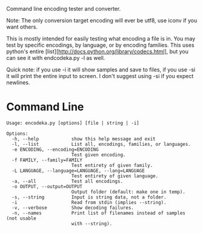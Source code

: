 Command line encoding tester and converter.

Note: The only conversion target encoding will ever be utf8, use iconv if you
 want others.

This is mostly intended for easily testing what encoding a file is in. You may
 test by specific encodings, by language, or by encoding families. This uses
 python's entire [list][http://docs.python.org/library/codecs.html], but you
 can see it with endcodeka.py -l as well.

Quick note: if you use -i it will show samples and save to files, if you use -si
 it will print the entire input to screen. I don't suggest using -si if you
 expect newlines.

# Command Line #
	Usage: encodeka.py [options] [file | string | -i]

	Options:
	  -h, --help            show this help message and exit
	  -l, --list            List all, encodings, families, or languages.
	  -e ENCODING, --encoding=ENCODING
		                    Test given encoding.
	  -f FAMILY, --family=FAMILY
		                    Test entirety of given family.
	  -L LANGUAGE, --language=LANGUAGE, --lang=LANGUAGE
		                    Test entirety of given language.
	  -a, --all             Test all encodings.
	  -o OUTPUT, --output=OUTPUT
		                    Output folder (default: make one in temp).
	  -s, --string          Input is string data, not a folder.
	  -i                    Read from stdin (implies --string).
	  -v, --verbose         Show decoding failures.
	  -n, --names           Print list of filenames instead of samples (not usable
		                    with --string).
